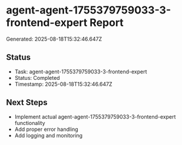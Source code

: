 # agent-agent-1755379759033-3-frontend-expert Report

Generated: 2025-08-18T15:32:46.647Z

## Status
- Task: agent-agent-1755379759033-3-frontend-expert
- Status: Completed
- Timestamp: 2025-08-18T15:32:46.647Z

## Next Steps
- Implement actual agent-agent-1755379759033-3-frontend-expert functionality
- Add proper error handling
- Add logging and monitoring
